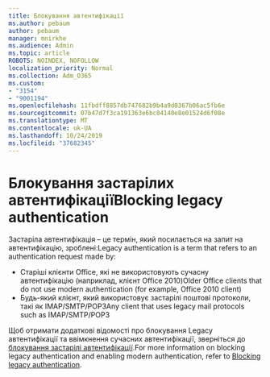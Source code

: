 ```yaml
---
title: Блокування автентифікації
ms.author: pebaum
author: pebaum
manager: mnirkhe
ms.audience: Admin
ms.topic: article
ROBOTS: NOINDEX, NOFOLLOW
localization_priority: Normal
ms.collection: Adm_O365
ms.custom:
- "3154"
- "9001194"
ms.openlocfilehash: 11fbdff8857db747682b9b4a9d0367b06ac5fb6e
ms.sourcegitcommit: 07b47d7f3ca191363e6bc84140e8e01524d6f08e
ms.translationtype: MT
ms.contentlocale: uk-UA
ms.lasthandoff: 10/24/2019
ms.locfileid: "37682345"
---
```

# <a name="blocking-legacy-authentication"></a><span data-ttu-id="97c67-102">Блокування застарілих автентифікації</span><span class="sxs-lookup"><span data-stu-id="97c67-102">Blocking legacy authentication</span></span>

<span data-ttu-id="97c67-103">Застаріла автентифікація – це термін, який посилається на запит на автентифікацію, зроблені:</span><span class="sxs-lookup"><span data-stu-id="97c67-103">Legacy authentication is a term that refers to an authentication request made by:</span></span>

- <span data-ttu-id="97c67-104">Старіші клієнти Office, які не використовують сучасну автентифікацію (наприклад, клієнт Office 2010)</span><span class="sxs-lookup"><span data-stu-id="97c67-104">Older Office clients that do not use modern authentication (for example, Office 2010 client)</span></span>
- <span data-ttu-id="97c67-105">Будь-який клієнт, який використовує застарілі поштові протоколи, такі як IMAP/SMTP/POP3</span><span class="sxs-lookup"><span data-stu-id="97c67-105">Any client that uses legacy mail protocols such as IMAP/SMTP/POP3</span></span>  

<span data-ttu-id="97c67-106">Щоб отримати додаткові відомості про блокування Legacy автентифікації та ввімкнення сучасних автентифікації, зверніться до [блокування застарілі автентифікації](https://docs.microsoft.com/en-us/azure/active-directory/conditional-access/concept-conditional-access-block-legacy-authentication).</span><span class="sxs-lookup"><span data-stu-id="97c67-106">For more information on blocking legacy authentication and enabling modern authentication, refer to [Blocking legacy authentication](https://docs.microsoft.com/en-us/azure/active-directory/conditional-access/concept-conditional-access-block-legacy-authentication).</span></span>
